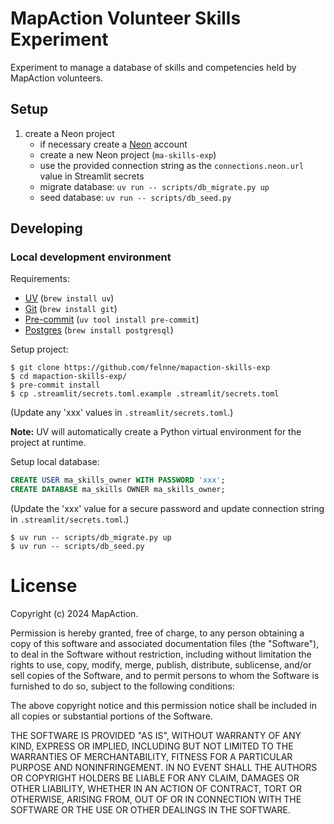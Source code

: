 # MapAction Volunteer Skills Experiment

Experiment to manage a database of skills and competencies held by MapAction volunteers.

## Setup

1. create a Neon project
    - if necessary create a [Neon](https://console.neon.tech) account
    - create a new Neon project (`ma-skills-exp`)
    - use the provided connection string as the `connections.neon.url` value in Streamlit secrets
    - migrate database: `uv run -- scripts/db_migrate.py up`
    - seed database: `uv run -- scripts/db_seed.py`

## Developing

### Local development environment

Requirements:

* [UV](https://docs.astral.sh/uv) (`brew install uv`)
* [Git](https://git-scm.com) (`brew install git`)
* [Pre-commit](https://pre-commit.com) (`uv tool install pre-commit`)
* [Postgres](https://www.postgresql.org) (`brew install postgresql`)

Setup project:

```
$ git clone https://github.com/felnne/mapaction-skills-exp
$ cd mapaction-skills-exp/
$ pre-commit install
$ cp .streamlit/secrets.toml.example .streamlit/secrets.toml
```

(Update any 'xxx' values in `.streamlit/secrets.toml`.)

**Note:** UV will automatically create a Python virtual environment for the project at runtime.

Setup local database:

```sql
CREATE USER ma_skills_owner WITH PASSWORD 'xxx';
CREATE DATABASE ma_skills OWNER ma_skills_owner;
```

(Update the 'xxx' value for a secure password and update connection string in `.streamlit/secrets.toml`.)

```
$ uv run -- scripts/db_migrate.py up
$ uv run -- scripts/db_seed.py
```
# License

Copyright (c) 2024 MapAction.

Permission is hereby granted, free of charge, to any person obtaining a copy
of this software and associated documentation files (the "Software"), to deal
in the Software without restriction, including without limitation the rights
to use, copy, modify, merge, publish, distribute, sublicense, and/or sell
copies of the Software, and to permit persons to whom the Software is
furnished to do so, subject to the following conditions:

The above copyright notice and this permission notice shall be included in all
copies or substantial portions of the Software.

THE SOFTWARE IS PROVIDED "AS IS", WITHOUT WARRANTY OF ANY KIND, EXPRESS OR
IMPLIED, INCLUDING BUT NOT LIMITED TO THE WARRANTIES OF MERCHANTABILITY,
FITNESS FOR A PARTICULAR PURPOSE AND NONINFRINGEMENT. IN NO EVENT SHALL THE
AUTHORS OR COPYRIGHT HOLDERS BE LIABLE FOR ANY CLAIM, DAMAGES OR OTHER
LIABILITY, WHETHER IN AN ACTION OF CONTRACT, TORT OR OTHERWISE, ARISING FROM,
OUT OF OR IN CONNECTION WITH THE SOFTWARE OR THE USE OR OTHER DEALINGS IN THE
SOFTWARE.
